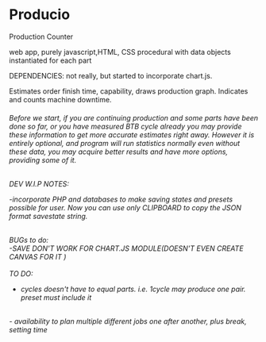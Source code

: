 # Producio
Production Counter


web app, purely javascript,HTML, CSS
procedural
with data objects instantiated for each part

DEPENDENCIES:
not really, but started to incorporate chart.js.


Estimates order finish time, capability, draws production graph. Indicates and counts machine downtime.
</h5>
<h6>
Before we start, if you are continuing production and some parts  have been done so far, or you have measured BTB cycle already you may provide these information to get more accurate estimates right away. However it is entirely optional, and program will run statistics normally even without these data, you may acquire better results and have more options, providing some of it.
<br>
<br>

DEV W.I.P NOTES:
<BR>

-incorporate PHP and databases to make saving states and presets possible for user. Now you can use only CLIPBOARD to copy the JSON format savestate string.

<br>
BUGs to do:


<br>
-SAVE DON'T WORK FOR CHART.JS MODULE(DOESN'T EVEN CREATE CANVAS FOR IT )


<br>




<br>
TO DO:


<br>

- cycles doesn't have to equal parts. i.e. 1cycle  may produce one pair. preset must include it
<br>
- availability to plan multiple different jobs one after another, plus break, setting time

